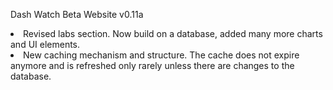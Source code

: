 Dash Watch Beta Website v0.11a
<li>Revised labs section. Now build on a database, added many more charts and UI elements.</li>
<li>New caching mechanism and structure. The cache does not expire anymore and is refreshed only rarely unless there are changes to the database.</li>
